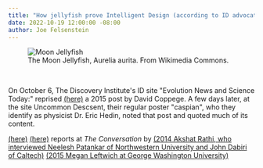 ```yaml
---
title: "How jellyfish prove Intelligent Design (according to ID advocates)"
date: 2022-10-19 12:00:00 -08:00
author: Joe Felsenstein
---
```


<figure><img src="/uploads/2022/moonjelly.png" alt="Moon Jellyfish"/>
<figcaption>The Moon Jellyfish, Aurelia aurita</em>.  From Wikimedia Commons.<figcaption>
</figure>

<p>&nbsp;<//p>

On October 6, The Discovery Institute's ID site "Evolution News and Science Today:" reprised
[(here)](https://evolutionnews.org/2022/10/secrets-that-give-sea-lions-and-jellyfish-their-edge-as-swimmers/)
a 2015 post by David Coppege.  A few days later, at the site Uncommon Descsent, their regular
poster "caspian", who they identify as physicist Dr. Eric Hedin, noted that post and quoted
much of its content.

[(here)](https://uncommondescent.com/biology/at-evolution-news-secrets-that-give-sea-lions-and-jellyfish-their-edge-as-swimmers/)
[(here)](https://theconversation.com/scientists-at-work-cracking-sea-lions-high-thrust-low-wake-swimming-technique-45295)
reports at <em>The Conversation</em> by 
[(2014 Akshat Rathi, who interviewed Neelesh Patankar of Northwestern University and John Dabiri of Caltech)]()
[(2015 Megan Leftwich at George Washington University)](https://theconversation.com/scientists-at-work-cracking-sea-lions-high-thrust-low-wake-swimming-technique-45295)
